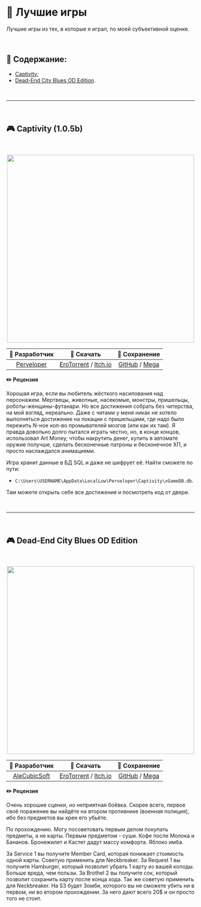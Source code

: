 # 🥇 Лучшие игры

Лучшие игры из тех, в которые я играл, по моей субъективной оценке.

<br>

## 📃 Содержание:

- [Captivity](#-captivity-105b);
- [Dead-End City Blues OD Edition](#-dead-end-city-blues-od-edition).

<br>

---

<br>

## 🎮 Captivity (1.0.5b)

<br>

<p align="center">
    <img src="https://img.itch.zone/aW1nLzQ2MTg2NzEucG5n/original/SulhTs.png" width="500"><br>
</p>

| 👤 Разработчик | 🔗 Скачать | 📄 Сохранение |
| :---: | :---: | :---: |
| [Perveloper](https://itch.io/profile/perveloper) | [EroTorrent](https://erotorrent.ru/action/2437-captivity.html) / [Itch.io](https://perveloper.itch.io/captivity) | [GitHub](https://github.com/Do-Dil/save_captivity.git) / [Mega](https://mega.nz/file/yy4FlIYY#9Y2Gz8xpdIUJIm-0fUhN9vhKNzk1NEPUF7ZKUPv8KYA) |

**✏️ Рецензия**

Хорошая игра, если вы любитель жёсткого насилования над персонажем. Мертвецы, животные, насекомые, монстры, пришельцы, роботы-женщины-футанари. Но все достижения собрать без читерства, на мой взгляд, нереально. Даже с читами у меня никак не хотело выполняться достижение на локации с пришельцами, где надо было пережить N-ное кол-во промывателей мозгов (или как их там). Я правда довольно долго пытался играть честно, но, в конце концов, использовал Art Money, чтобы накрутить денег, купить в автомате оружие получше, сделать бесконечные патроны и бесконечное ХП, и просто наслаждался анимациями.

Игра хранит данные в БД SQL и даже не шифрует её. Найти сможете по пути:

- `C:\Users\USERNAME\AppData\LocalLow\Perveloper\Captivity\xGameDB.db`.

Там можете открыть себе все достижения и посмотреть код от двери.

<br>

---

<br>

## 🎮 Dead-End City Blues OD Edition

<br>

<p align="center">
    <img src="https://shared.fastly.steamstatic.com/store_item_assets/steam/apps/2756380/extras/EN.gif?t=1729217537" width="500"><br>
</p>

| 👤 Разработчик | 🔗 Скачать | 📄 Сохранение |
| :---: | :---: | :---: |
| [AleCubicSoft](https://store.steampowered.com/developer/MangoParty) | [EroTorrent](https://erotorrent.ru/action/2437-captivity.html) / [Itch.io](https://perveloper.itch.io/captivity) | [GitHub](https://github.com/Do-Dil/save_captivity.git) / [Mega](https://mega.nz/file/yy4FlIYY#9Y2Gz8xpdIUJIm-0fUhN9vhKNzk1NEPUF7ZKUPv8KYA) |

**✏️ Рецензия**

Очень хорошие сценки, но неприятная боёвка. Скорее всего, первое своё поражение вы найдёте на втором противнике (военная полиция), ибо без предметов вы хрен его убьёте.

По прохождению. Могу посоветовать первым делом покупать предметы, а не карты. Первым предметом - суши. Кофе после Молока и Бананов. Бронежилет и Кастет дадут массу комфорта. Яблоко имба.

За Service 1 вы получите Member Card, которая понижает стоимость одной карты. Советую применить для Neckbreaker.
За Request 1 вы получите Hamburger, который позволит убрать 1 карту из вашей колоды. Больше вреда, чем пользы.
За Brothel 2 вы получите сок, который позволит сохранить карту после конца хода. Так же советую применить для Neckbreaker.
На S3 будет Зомби, которого вы не сможете убить ни в первом, ни во втором прохождении. За него дают всего 20$ и он просто того не стоит.
